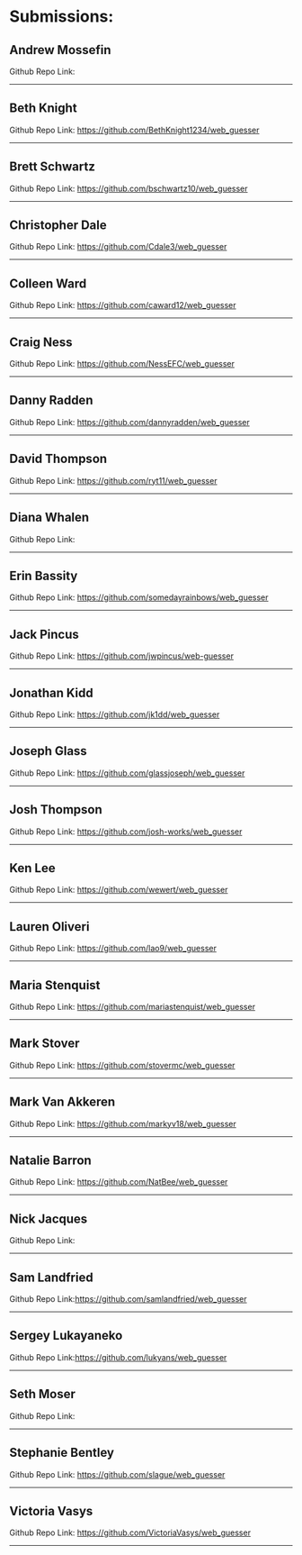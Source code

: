 # Submissions:

## Andrew Mossefin

Github Repo Link:

-----

## Beth Knight

Github Repo Link: https://github.com/BethKnight1234/web_guesser

-----

## Brett Schwartz

Github Repo Link: https://github.com/bschwartz10/web_guesser

-----

## Christopher Dale

Github Repo Link: https://github.com/Cdale3/web_guesser

-----

## Colleen Ward

Github Repo Link: https://github.com/caward12/web_guesser

-----

## Craig Ness

Github Repo Link: https://github.com/NessEFC/web_guesser

-----

## Danny Radden

Github Repo Link: https://github.com/dannyradden/web_guesser

-----

## David Thompson

Github Repo Link: https://github.com/ryt11/web_guesser

-----

## Diana Whalen

Github Repo Link:

-----

## Erin Bassity

Github Repo Link: https://github.com/somedayrainbows/web_guesser

-----

## Jack Pincus

Github Repo Link: https://github.com/jwpincus/web-guesser

-----

## Jonathan Kidd

Github Repo Link: https://github.com/jk1dd/web_guesser

-----

## Joseph Glass

Github Repo Link: https://github.com/glassjoseph/web_guesser

-----

## Josh Thompson

Github Repo Link: https://github.com/josh-works/web_guesser

-----

## Ken Lee

Github Repo Link: https://github.com/wewert/web_guesser

-----

## Lauren Oliveri

Github Repo Link: https://github.com/lao9/web_guesser

-----

## Maria Stenquist

Github Repo Link: https://github.com/mariastenquist/web_guesser

-----

## Mark Stover

Github Repo Link: https://github.com/stovermc/web_guesser

-----

## Mark Van Akkeren

Github Repo Link: https://github.com/markyv18/web_guesser

-----

## Natalie Barron

Github Repo Link: https://github.com/NatBee/web_guesser

-----

## Nick Jacques

Github Repo Link:

-----

## Sam Landfried

Github Repo Link:https://github.com/samlandfried/web_guesser

-----

## Sergey Lukayaneko

Github Repo Link:https://github.com/lukyans/web_guesser

-----

## Seth Moser

Github Repo Link:

-----

## Stephanie Bentley

Github Repo Link: https://github.com/slague/web_guesser

-----

## Victoria Vasys

Github Repo Link: https://github.com/VictoriaVasys/web_guesser

-----
